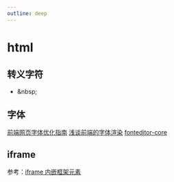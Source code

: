 ```yaml
---
outline: deep
---
```

# html
## 转义字符
- \&nbsp;
## 字体
[前端网页字体优化指南](https://juejin.cn/post/6984971905069482021)
[浅谈前端的字体渲染](https://zhuanlan.zhihu.com/p/403145959)
[fonteditor-core](https://www.npmjs.com/package/fonteditor-core)
## iframe
参考：[iframe 内嵌框架元素](https://developer.mozilla.org/zh-CN/docs/Web/HTML/Element/iframe#attr-sandbox)
